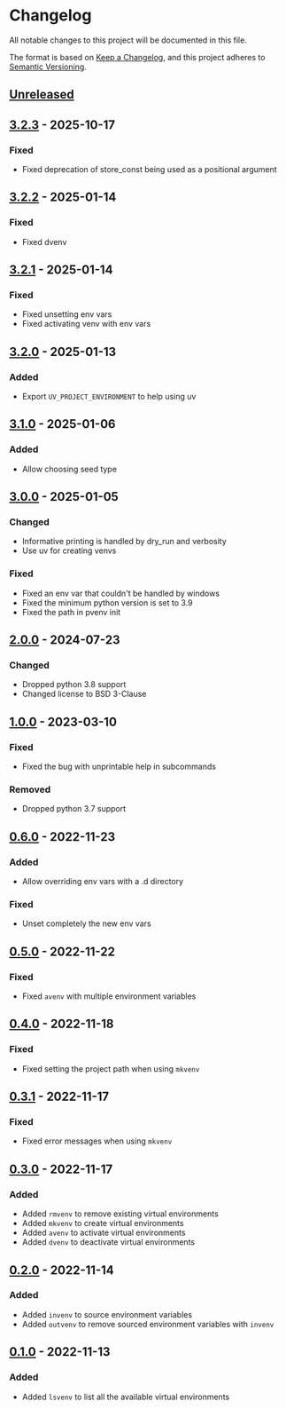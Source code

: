 # Changelog

All notable changes to this project will be documented in this file.

The format is based on [Keep a Changelog], and this project adheres to [Semantic Versioning].

## [Unreleased]

## [3.2.3] - 2025-10-17

### Fixed

- Fixed deprecation of store_const being used as a positional argument

## [3.2.2] - 2025-01-14

### Fixed

- Fixed dvenv

## [3.2.1] - 2025-01-14

### Fixed

- Fixed unsetting env vars
- Fixed activating venv with env vars

## [3.2.0] - 2025-01-13

### Added

- Export `UV_PROJECT_ENVIRONMENT` to help using uv

## [3.1.0] - 2025-01-06

### Added

- Allow choosing seed type

## [3.0.0] - 2025-01-05

### Changed

- Informative printing is handled by dry_run and verbosity
- Use uv for creating venvs

### Fixed

- Fixed an env var that couldn't be handled by windows
- Fixed the minimum python version is set to 3.9
- Fixed the path in pvenv init

## [2.0.0] - 2024-07-23

### Changed

- Dropped python 3.8 support
- Changed license to BSD 3-Clause

## [1.0.0] - 2023-03-10

### Fixed

- Fixed the bug with unprintable help in subcommands

### Removed

- Dropped python 3.7 support

## [0.6.0] - 2022-11-23

### Added

- Allow overriding env vars with a .d directory

### Fixed

- Unset completely the new env vars

## [0.5.0] - 2022-11-22

### Fixed

- Fixed `avenv` with multiple environment variables

## [0.4.0] - 2022-11-18

### Fixed

- Fixed setting the project path when using `mkvenv`

## [0.3.1] - 2022-11-17

### Fixed

- Fixed error messages when using `mkvenv`

## [0.3.0] - 2022-11-17

### Added

- Added `rmvenv` to remove existing virtual environments
- Added `mkvenv` to create virtual environments
- Added `avenv` to activate virtual environments
- Added `dvenv` to deactivate virtual environments

## [0.2.0] - 2022-11-14

### Added

- Added `invenv` to source environment variables
- Added `outvenv` to remove sourced environment variables with `invenv`

## [0.1.0] - 2022-11-13

### Added

- Added `lsvenv` to list all the available virtual environments

[Keep a Changelog]: https://keepachangelog.com/en/1.1.0/
[Semantic Versioning]: https://semver.org/spec/v2.0.0.html
[Unreleased]: https://github.com/spapanik/pvenv/compare/v3.2.3...main
[3.2.3]: https://github.com/spapanik/pvenv/compare/v3.2.2...v3.2.3
[3.2.2]: https://github.com/spapanik/pvenv/compare/v3.2.1...v3.2.2
[3.2.1]: https://github.com/spapanik/pvenv/compare/v3.2.0...v3.2.1
[3.2.0]: https://github.com/spapanik/pvenv/compare/v3.1.0...v3.2.0
[3.1.0]: https://github.com/spapanik/pvenv/compare/v3.0.0...v3.1.0
[3.0.0]: https://github.com/spapanik/pvenv/compare/v2.0.0...v3.0.0
[2.0.0]: https://github.com/spapanik/pvenv/compare/v1.0.0...v2.0.0
[1.0.0]: https://github.com/spapanik/pvenv/compare/v0.6.0...v1.0.0
[0.6.0]: https://github.com/spapanik/pvenv/compare/v0.5.0...v0.6.0
[0.5.0]: https://github.com/spapanik/pvenv/compare/v0.4.0...v0.5.0
[0.4.0]: https://github.com/spapanik/pvenv/compare/v0.3.1...v0.4.0
[0.3.1]: https://github.com/spapanik/pvenv/compare/v0.3.0...v0.3.1
[0.3.0]: https://github.com/spapanik/pvenv/compare/v0.2.0...v0.3.0
[0.2.0]: https://github.com/spapanik/pvenv/compare/v0.1.0...v0.2.0
[0.1.0]: https://github.com/spapanik/yamk/releases/tag/v0.1.0
